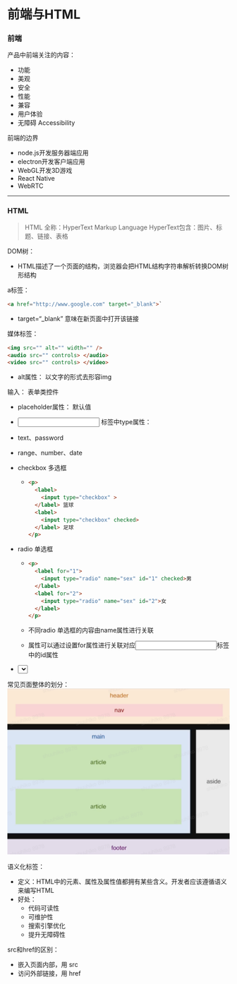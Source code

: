 #  前端与HTML



### 前端

产品中前端关注的内容：

- 功能
- 美观
- 安全
- 性能
- 兼容
- 用户体验
- 无障碍 Accessibility



前端的边界

- node.js开发服务器端应用
- electron开发客户端应用
- WebGL开发3D游戏
- React Native
- WebRTC

---



### HTML

> HTML 全称：HyperText Markup Language               HyperText包含：图片、标题、链接、表格



DOM树：

- HTML描述了一个页面的结构，浏览器会把HTML结构字符串解析转换DOM树形结构



a标签：

```HTML
<a href="http://www.google.com" target="_blank">`
```

- target=“_blank” 意味在新页面中打开该链接



媒体标签：

```HTML
<img src="" alt="" width="" />
<audio src="" controls> </audio>
<video src="" controls> </video>
```

- alt属性： 以文字的形式去形容img



输入： 表单类控件

- placeholder属性： 默认值

-  <input> 标签中type属性：

  - text、password

  - range、number、date

  - checkbox 多选框

    - ```HTML 
      <p>
        <label>
          <input type="checkbox" >
        </label> 篮球
        <label>
          <input type="checkbox" checked>
        </label> 足球
      </p>
      ```

  - radio 单选框

    - ```HTML
      <p>
        <label for="1">
          <input type="radio" name="sex" id="1" checked>男
        </label>
        <label for="2">
          <input type="radio" name="sex" id="2">女
        </label>
      </p>
      ```

    - 不同radio 单选框的内容由name属性进行关联
    - <label>属性可以通过设置for属性进行关联对应<input>标签中的id属性

-  <select>  下拉标签



常见页面整体的划分：
![Alt Text](https://github.com/lesenelir/ByteDance-WebCampers/blob/master/01-HTML/pic/pic01.jpg?raw=true)


语义化标签：

- 定义：HTML中的元素、属性及属性值都拥有某些含义。开发者应该遵循语义来编写HTML
- 好处：
  - 代码可读性
  - 可维护性
  - 搜索引擎优化
  - 提升无障碍性



src和href的区别：

- 嵌入页面内部，用 src
- 访问外部链接，用 href

